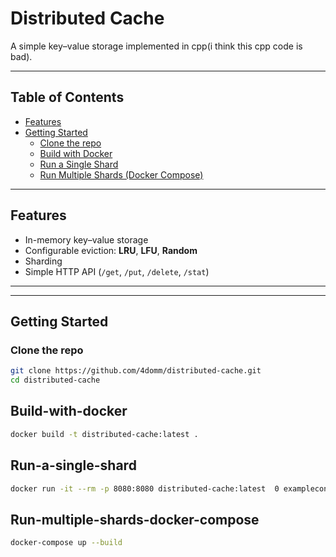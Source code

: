 # Distributed Cache

A simple key–value storage implemented in cpp(i think this cpp code is bad).

---

## Table of Contents

- [Features](#features)
- [Getting Started](#getting-started)
    - [Clone the repo](#clone-the-repo)
    - [Build with Docker](#build-with-docker)
    - [Run a Single Shard](#run-a-single-shard)
    - [Run Multiple Shards (Docker Compose)](#run-multiple-shards-docker-compose)

---

## Features

- In-memory key–value storage
- Configurable eviction: **LRU**, **LFU**, **Random**
- Sharding 
- Simple HTTP API (`/get`, `/put`, `/delete`, `/stat`)

---


---

## Getting Started

### Clone the repo

```bash
git clone https://github.com/4domm/distributed-cache.git
cd distributed-cache
```
## Build-with-docker
```bash
docker build -t distributed-cache:latest .
```
## Run-a-single-shard
```bash
docker run -it --rm -p 8080:8080 distributed-cache:latest  0 exampleconfig.cfg
```
## Run-multiple-shards-docker-compose
```bash
docker-compose up --build
```
